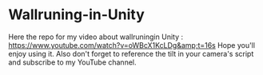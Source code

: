 # Wallruning-in-Unity
Here the repo for my video about wallruningin Unity : https://www.youtube.com/watch?v=oWBcX1KcLDg&amp;t=16s Hope you'll enjoy using it.
Also don't forget to reference the tilt in your camera's script and subscribe to my YouTube channel.
